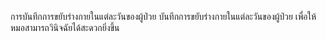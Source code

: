 การบันทึกการขยับร่างกายในแต่ละวันของผู้ป่วย
บันทึกการขยับร่างกายในแต่ละวันของผู้ป่วย เพื่อให้หมอสามารถวินิจฉัยได้สะดวกยิ่งขึ้น
